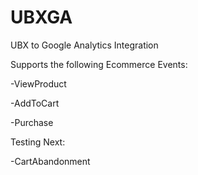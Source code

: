 # UBXGA
UBX to Google Analytics Integration

Supports the following Ecommerce Events:

-ViewProduct

-AddToCart

-Purchase


Testing Next:

-CartAbandonment
